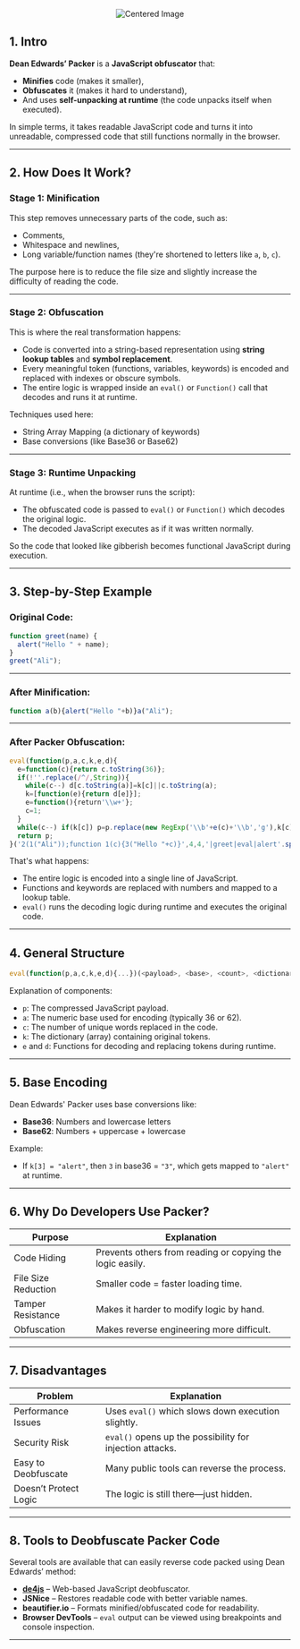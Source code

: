 <p align="center">
  <img src="https://github.com/user-attachments/assets/8b75a72b-61bf-4d46-96b8-5b91b9558f89" alt="Centered Image">
</p>



## 1. Intro

**Dean Edwards’ Packer** is a **JavaScript obfuscator** that:

* **Minifies** code (makes it smaller),
* **Obfuscates** it (makes it hard to understand),
* And uses **self-unpacking at runtime** (the code unpacks itself when executed).

In simple terms, it takes readable JavaScript code and turns it into unreadable, compressed code that still functions normally in the browser.

---

## 2. How Does It Work?

### Stage 1: Minification

This step removes unnecessary parts of the code, such as:

* Comments,
* Whitespace and newlines,
* Long variable/function names (they're shortened to letters like `a`, `b`, `c`).

The purpose here is to reduce the file size and slightly increase the difficulty of reading the code.

---

### Stage 2: Obfuscation

This is where the real transformation happens:

* Code is converted into a string-based representation using **string lookup tables** and **symbol replacement**.
* Every meaningful token (functions, variables, keywords) is encoded and replaced with indexes or obscure symbols.
* The entire logic is wrapped inside an `eval()` or `Function()` call that decodes and runs it at runtime.

Techniques used here:

* String Array Mapping (a dictionary of keywords)
* Base conversions (like Base36 or Base62)

---

### Stage 3: Runtime Unpacking

At runtime (i.e., when the browser runs the script):

* The obfuscated code is passed to `eval()` or `Function()` which decodes the original logic.
* The decoded JavaScript executes as if it was written normally.

So the code that looked like gibberish becomes functional JavaScript during execution.

---

## 3. Step-by-Step Example

### Original Code:

```javascript
function greet(name) {
  alert("Hello " + name);
}
greet("Ali");
```

---

### After Minification:

```javascript
function a(b){alert("Hello "+b)}a("Ali");
```

---

### After Packer Obfuscation:

```javascript
eval(function(p,a,c,k,e,d){
  e=function(c){return c.toString(36)};
  if(!''.replace(/^/,String)){
    while(c--) d[c.toString(a)]=k[c]||c.toString(a);
    k=[function(e){return d[e]}];
    e=function(){return'\\w+'};
    c=1;
  }
  while(c--) if(k[c]) p=p.replace(new RegExp('\\b'+e(c)+'\\b','g'),k[c]);
  return p;
}('2(1("Ali"));function 1(c){3("Hello "+c)}',4,4,'|greet|eval|alert'.split('|'),0,{}));
```

That's what happens:

* The entire logic is encoded into a single line of JavaScript.
* Functions and keywords are replaced with numbers and mapped to a lookup table.
* `eval()` runs the decoding logic during runtime and executes the original code.

---

## 4. General Structure 

```javascript
eval(function(p,a,c,k,e,d){...})(<payload>, <base>, <count>, <dictionary>);
```

Explanation of components:

* `p`: The compressed JavaScript payload.
* `a`: The numeric base used for encoding (typically 36 or 62).
* `c`: The number of unique words replaced in the code.
* `k`: The dictionary (array) containing original tokens.
* `e` and `d`: Functions for decoding and replacing tokens during runtime.

---

## 5. Base Encoding

Dean Edwards' Packer uses base conversions like:

* **Base36**: Numbers and lowercase letters
* **Base62**: Numbers + uppercase + lowercase

Example:

* If `k[3] = "alert"`, then `3` in base36 = `"3"`, which gets mapped to `"alert"` at runtime.

---

## 6. Why Do Developers Use Packer?

| Purpose             | Explanation                                               |
| ------------------- | --------------------------------------------------------- |
| Code Hiding         | Prevents others from reading or copying the logic easily. |
| File Size Reduction | Smaller code = faster loading time.                       |
| Tamper Resistance   | Makes it harder to modify logic by hand.                  |
| Obfuscation         | Makes reverse engineering more difficult.                 |

---

## 7. Disadvantages

| Problem               | Explanation                                              |
| --------------------- | -------------------------------------------------------- |
| Performance Issues    | Uses `eval()` which slows down execution slightly.       |
| Security Risk         | `eval()` opens up the possibility for injection attacks. |
| Easy to Deobfuscate   | Many public tools can reverse the process.               |
| Doesn’t Protect Logic | The logic is still there—just hidden.                    |

---

## 8. Tools to Deobfuscate Packer Code

Several tools are available that can easily reverse code packed using Dean Edwards’ method:

* **[de4js](https://lelinhtinh.github.io/de4js/)** – Web-based JavaScript deobfuscator.
* **JSNice** – Restores readable code with better variable names.
* **beautifier.io** – Formats minified/obfuscated code for readability.
* **Browser DevTools** – `eval` output can be viewed using breakpoints and console inspection.

---
